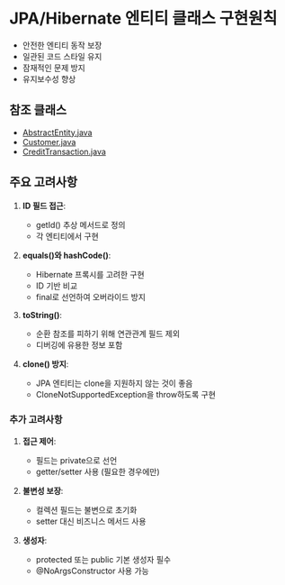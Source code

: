 # JPA/Hibernate 엔티티 클래스 구현원칙
- 안전한 엔티티 동작 보장
- 일관된 코드 스타일 유지
- 잠재적인 문제 방지
- 유지보수성 향상

## 참조 클래스
- [AbstractEntity.java](../../src/main/java/kr/co/kcs/cims/domain/common/AbstractEntity.java)
- [Customer.java](../../src/main/java/kr/co/kcs/cims/domain/customer/entity/Customer.java)
- [CreditTransaction.java](../../src/main/java/kr/co/kcs/cims/domain/customer/entity/CreditTransaction.java)

## 주요 고려사항

1. **ID 필드 접근**:
    - getId() 추상 메서드로 정의
    - 각 엔티티에서 구현

2. **equals()와 hashCode()**:
    - Hibernate 프록시를 고려한 구현
    - ID 기반 비교
    - final로 선언하여 오버라이드 방지

3. **toString()**:
    - 순환 참조를 피하기 위해 연관관계 필드 제외
    - 디버깅에 유용한 정보 포함

4. **clone() 방지**:
    - JPA 엔티티는 clone을 지원하지 않는 것이 좋음
    - CloneNotSupportedException을 throw하도록 구현

### 추가 고려사항

1. **접근 제어**:
    - 필드는 private으로 선언
    - getter/setter 사용 (필요한 경우에만)

2. **불변성 보장**:
    - 컬렉션 필드는 불변으로 초기화
    - setter 대신 비즈니스 메서드 사용

3. **생성자**:
    - protected 또는 public 기본 생성자 필수
    - @NoArgsConstructor 사용 가능
